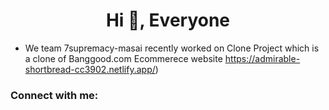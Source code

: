 <h1 align="center">Hi 👋, Everyone</h1>




- We team 7supremacy-masai recently worked on Clone Project which is a clone of Banggood.com Ecommerece website  https://admirable-shortbread-cc3902.netlify.app/)

<h3 align="left">Connect with me:</h3>
<p align="left">
</p>




